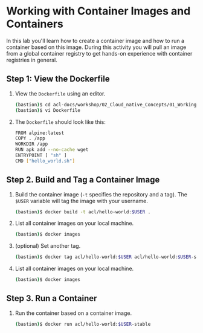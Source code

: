 # Working with Container Images and Containers

In this lab you'll learn how to create a container image and how to run a container based on this image. During this activity you will pull an image from a global container registry to get hands-on experience with container registries in general.

## Step 1: View the Dockerfile

1. View the `Dockerfile` using an editor.

    ```bash
    (bastion)$ cd acl-docs/workshop/02_Cloud_native_Concepts/01_Working_with_Containers/
    (bastion)$ vi Dockerfile
    ```

1. The `Dockerfile` should look like this:

    ```bash
    FROM alpine:latest
    COPY . /app
    WORKDIR /app
    RUN apk add --no-cache wget
    ENTRYPOINT [ "sh" ]
    CMD ["hello_world.sh"]
    ```

## Step 2. Build and Tag a Container Image

1. Build the container image (`-t` specifies the repository and a tag). The `$USER` variable will tag the image with your username.

    ```bash
    (bastion)$ docker build -t acl/hello-world:$USER .
    ```

1. List all container images on your local machine.

    ```bash
    (bastion)$ docker images
    ```

1. (optional) Set another tag.

    ```bash
    (bastion)$ docker tag acl/hello-world:$USER acl/hello-world:$USER-stable
    ```

1. List all container images on your local machine.

    ```bash
    (bastion)$ docker images
    ```

## Step 3. Run a Container

1. Run the container based on a container image.

    ```bash
    (bastion)$ docker run acl/hello-world:$USER-stable
    ```
